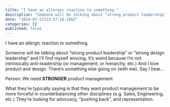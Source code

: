 ```yaml
---
title: "I have an allergic reaction to something."
description: "Someone will be talking about “strong product leadership” or “strong design leadership” and I’ll find myself wincing. It’s weird because…"
date: "2019-07-22T23:57:16.186Z"
categories: []
published: false
---
```


I have an allergic reaction to something. 

Someone will be talking about “strong product leadership” or “strong design leadership” and I’ll find myself wincing. It’s weird because I’m not intrinsically anti-leadership (or management, or hierarchy, etc.) And I love product and design. There’s something else going on (with me). Say I hear…

Person: We need **STRONGER** product management

What they’re typically saying is that they want product management to be more forceful in counterbalancing other disciplines (e.g. Sales, Engineering, etc.) They’re looking for advocacy, “pushing back”, and representation.
